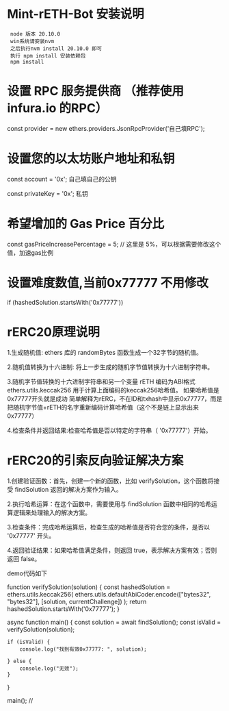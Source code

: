 # Mint-rETH-Bot 安装说明 

     node 版本 20.10.0  
     win系统请安装nvm
     之后执行nvm install 20.10.0 即可
     执行 npm install 安装依赖包
     npm install

# 设置 RPC 服务提供商  （推荐使用infura.io 的RPC）
const provider = new ethers.providers.JsonRpcProvider('自己填RPC');

# 设置您的以太坊账户地址和私钥
const account = '0x';  自己填自己的公钥

const privateKey = '0x';  私钥 

# 希望增加的 Gas Price 百分比
const gasPriceIncreasePercentage = 5; // 这里是 5%，可以根据需要修改这个值，加速gas比例 

# 设置难度数值,当前0x77777 不用修改
 if (hashedSolution.startsWith('0x77777'))

# rERC20原理说明

1.生成随机值:  ethers 库的 randomBytes 函数生成一个32字节的随机值。

2.随机值转换为十六进制: 将上一步生成的随机字节值转换为十六进制字符串。

3.随机字节值转换的十六进制字符串和另一个变量 rETH 编码为ABI格式
  ethers.utils.keccak256 用于计算上面编码的keccak256哈希值。 如果哈希值是0x77777开头就是成功
  简单解释为rERC，不在ID和txhash中显示0x77777，而是把随机字节值+rETH的名字重新编码计算哈希值（这个不是链上显示出来0x77777）
  
4.检查条件并返回结果:检查哈希值是否以特定的字符串（ '0x77777'）开始。

# rERC20的引索反向验证解决方案 

1.创建验证函数：首先，创建一个新的函数，比如 verifySolution，这个函数将接受 findSolution 返回的解决方案作为输入。

2.执行哈希运算：在这个函数中，需要使用与 findSolution 函数中相同的哈希运算逻辑来处理输入的解决方案。

3.检查条件：完成哈希运算后，检查生成的哈希值是否符合您的条件，是否以 '0x77777' 开头。

4.返回验证结果：如果哈希值满足条件，则返回 true，表示解决方案有效；否则返回 false。

demo代码如下


function verifySolution(solution) {
    const hashedSolution = ethers.utils.keccak256(
        ethers.utils.defaultAbiCoder.encode(["bytes32", "bytes32"], [solution, currentChallenge])
    );
return hashedSolution.startsWith('0x77777');
}


async function main() {
    const solution = await findSolution();
    const isValid = verifySolution(solution);

    if (isValid) {
        console.log("找到有效0x77777: ", solution);
        
    } else {
        console.log("无效");
    }
}

main();
//





